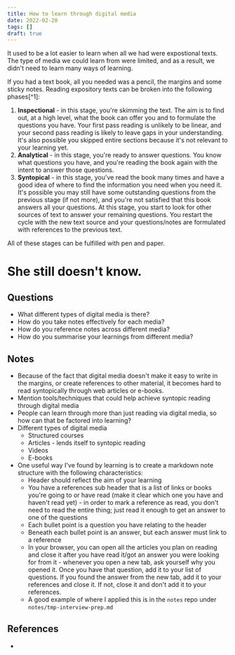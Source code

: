 ```yaml
---
title: How to learn through digital media
date: 2022-02-20
tags: []
draft: true
---
```


It used to be a lot easier to learn when all we had were expostional texts. The type of media we could learn from were limited, and as a result, we didn't need to learn many ways of learning.

If you had a text book, all you needed was a pencil, the margins and some sticky notes. Reading expository texts can be broken into the following phases[^1]:

1. **Inspectional** - in this stage, you're skimming the text. The aim is to find out, at a high level, what the book can offer you and to formulate the questions you have. Your first pass reading is unlikely to be linear, and your second pass reading is likely to leave gaps in your understanding. It's also possible you skipped entire sections because it's not relevant to your learning yet.
2. **Analytical** - in this stage, you're ready to answer questions. You know what questions you have, and you're reading the book again with the intent to answer those questions.
3. **Syntopical** - in this stage, you've read the book many times and have a good idea of where to find the information you need when you need it. It's possible you may still have some outstanding questions from the previous stage (if not more), and you're not satisfied that this book answers all your questions. At this stage, you start to look for other sources of text to answer your remaining questions. You restart the cycle with the new text source and your questions/notes are formulated with references to the previous text.

All of these stages can be fulfilled with pen and paper.

# She still doesn't know.

## Questions
* What different types of digital media is there?
* How do you take notes effectively for each media?
* How do you reference notes across different media?
* How do you summarise your learnings from different media?

## Notes
* Because of the fact that digital media doesn't make it easy to write in the margins, or create references to other material, it becomes hard to read syntopically through web articles or e-books.
* Mention tools/techniques that could help achieve syntopic reading through digital media
* People can learn through more than just reading via digital media, so how can that be factored into learning?
* Different types of digital media
  * Structured courses
  * Articles - lends itself to syntopic reading
  * Videos
  * E-books
* One useful way I've found by learning is to create a markdown note structure with the following characteristics:
  * Header should reflect the aim of your learning
  * You have a references sub header that is a list of links or books you're going to or have read (make it clear which one you have and haven't read yet) - in order to mark a reference as read, you don't need to read the entire thing; just read it enough to get an answer to one of the questions
  * Each bullet point is a question you have relating to the header
  * Beneath each bullet point is an answer, but each answer must link to a reference
  * In your browser, you can open all the articles you plan on reading and close it after you have read it/got an answer you were looking for from it - whenever you open a new tab, ask yourself why you opened it. Once you have that question, add it to your list of questions. If you found the answer from the new tab, add it to your references and close it. If not, close it and don't add it to your references.
  * A good example of where I applied this is in the `notes` repo under `notes/tmp-interview-prep.md`

## References
* [1]: https://en.wikipedia.org/wiki/How_to_Read_a_Book ("How to Reada Book", Adler) 